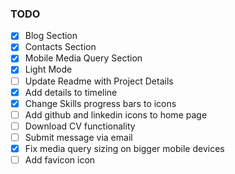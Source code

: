 ### TODO

- [X] Blog Section
- [X] Contacts Section
- [X] Mobile Media Query Section
- [X] Light Mode
- [ ] Update Readme with Project Details
- [X] Add details to timeline
- [X] Change Skills progress bars to icons
- [ ] Add github and linkedin icons to home page
- [ ] Download CV functionality
- [ ] Submit message via email
- [X] Fix media query sizing on bigger mobile devices
- [ ] Add favicon icon
